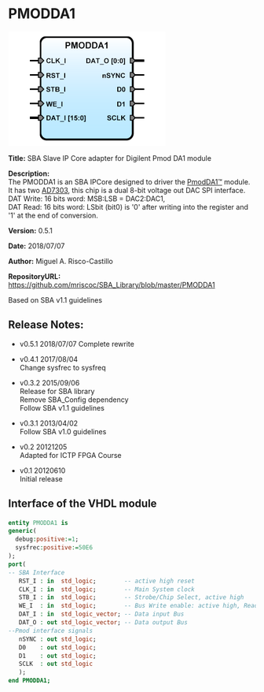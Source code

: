 PMODDA1
=======
![](image.png)   

**Title:** SBA Slave IP Core adapter for Digilent Pmod DA1 module

**Description:**  
The PMODDA1 is an SBA IPCore designed to driver the [PmodDA1™] module.
It has two [AD7303], this chip is a dual 8-bit voltage out DAC SPI interface.  
DAT Write: 16 bits word: MSB:LSB = DAC2:DAC1,  
DAT Read: 16 bits word: LSbit (bit0) is '0' after writing into the register and
'1' at the end of conversion.

[AD7303]:AD7303.pdf
[PmodDA1™]:pmodda1_rm.pdf

**Version:** 0.5.1

**Date:** 2018/07/07

**Author:** Miguel A. Risco-Castillo

**RepositoryURL:** <https://github.com/mriscoc/SBA_Library/blob/master/PMODDA1>

Based on SBA v1.1 guidelines

Release Notes:
--------------

- v0.5.1 2018/07/07
 Complete rewrite

- v0.4.1 2017/08/04  
 Change sysfrec to sysfreq  

- v0.3.2 2015/09/06  
 Release for SBA library  
 Remove SBA_Config dependency  
 Follow SBA v1.1 guidelines  

- v0.3.1 2013/04/02  
 Follow SBA v1.0 guidelines  

- v0.2 20121205  
 Adapted for ICTP FPGA Course  

- v0.1 20120610  
 Initial release  

Interface of the VHDL module
----------------------------

```vhdl
entity PMODDA1 is
generic(
  debug:positive:=1;
  sysfrec:positive:=50E6
);
port(
-- SBA Interface
   RST_I : in  std_logic;        -- active high reset
   CLK_I : in  std_logic;        -- Main System clock
   STB_I : in  std_logic;        -- Strobe/Chip Select, active high
   WE_I  : in  std_logic;        -- Bus Write enable: active high, Read: active low
   DAT_I : in  std_logic_vector; -- Data input Bus
   DAT_O : out std_logic_vector; -- Data output Bus
--Pmod interface signals
   nSYNC : out std_logic;
   D0    : out std_logic;
   D1    : out std_logic;
   SCLK  : out std_logic
   );
end PMODDA1;
```

